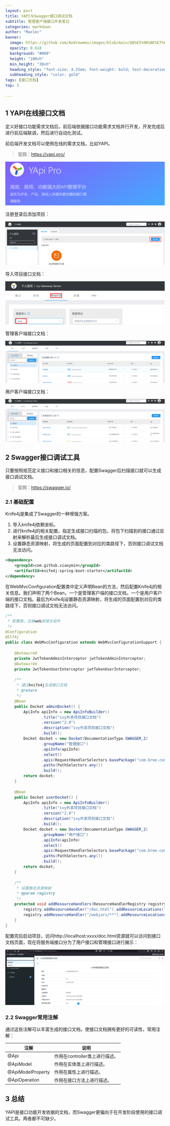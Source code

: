 ```yaml
---
layout: post
title: YAPI与Swagger接口调试文档
subtitle: 管理客户端接口开发笔记
categories: markdown
author: "Maxlec"
banner:
  image: https://github.com/Andrewmeo/images/blob/main/QQ%E5%9B%BE%E7%89%8720230504160139.jpg?raw=true
  opacity: 0.618
  background: "#000"
  height: "100vh"
  min_height: "38vh"
  heading_style: "font-size: 4.25em; font-weight: bold; text-decoration: underline"
  subheading_style: "color: gold"
tags: [接口文档]
top: 3

---
```


## 1 YAPI在线接口文档

定义好接口功能需求文档后，前后端依据接口功能需求文档并行开发，开发完成后进行前后端联调，然后进行自动化测试。

前后端开发文档可以使用在线的需求文档，比如YAPI。

> 官网：https://yapi.pro/

![](https://github.com/Andrewmeo/images/blob/main/image-20231009203423713.png?raw=true)

注册登录后添加项目：

![](https://github.com/Andrewmeo/images/blob/main/image-20231009203741024.png?raw=true)

导入项目接口文档：

![](https://github.com/Andrewmeo/images/blob/main/image-20231009204137670.png?raw=true)

管理客户端接口文档：

![](https://github.com/Andrewmeo/images/blob/main/image-20231009204333337.png?raw=true)

用户客户端接口文档：

![](https://github.com/Andrewmeo/images/blob/main/image-20231009204449268.png?raw=true)

## 2 Swagger接口调试工具

只要按照规范定义接口和接口相关的信息，配置Swagger后扫描接口就可以生成接口调试文档。

> 官网：https://swagger.io/

### 2.1 基础配置

Knife4j是集成了Swagger的一种增强方案。

1. 导入knife4j依赖坐标。
2. 进行knife4j的相关配置，指定生成接口扫描的包，将包下扫描到的接口通过反射来解析最后生成接口调试文档。
3. 设置静态资源映射，将生成的页面配置到对应的类路径下，否则接口调试文档无法访问。

```xml
<dependency>
    <groupId>com.github.xiaoymin</groupId>
    <artifactId>knife4j-spring-boot-starter</artifactId>
</dependency>
```

在WebMvcConfiguration配置类中定义声明Bean的方法，然后配置Knife4j的相关信息。我们声明了两个Bean，一个是管理客户端的接口文档，一个是用户客户端的接口文档。最后为Knife4j设置静态资源映射，将生成的页面配置到对应的类路径下，否则接口调试文档无法访问。

```java
/**
 * 配置类，注册web层相关组件
 */
@Configuration
@Slf4j
public class WebMvcConfiguration extends WebMvcConfigurationSupport {

    @Autowired
    private JwtTokenAdminInterceptor jwtTokenAdminInterceptor;
    @Autowired
    private JwtTokenUserInterceptor jwtTokenUserInterceptor;

    /**
     * 通过knife4j生成接口文档
     * @return
     */
    @Bean
    public Docket adminDocket() {
        ApiInfo apiInfo = new ApiInfoBuilder()
                .title("ivy外卖项目接口文档")
                .version("2.0")
                .description("ivy外卖项目接口文档")
                .build();
        Docket docket = new Docket(DocumentationType.SWAGGER_2)
                .groupName("管理接口")
                .apiInfo(apiInfo)
                .select()
                .apis(RequestHandlerSelectors.basePackage("com.bree.controller.admin"))
                .paths(PathSelectors.any())
                .build();
        return docket;
    }

    @Bean
    public Docket userDocket() {
        ApiInfo apiInfo = new ApiInfoBuilder()
                .title("ivy外卖项目接口文档")
                .version("2.0")
                .description("ivy外卖项目接口文档")
                .build();
        Docket docket = new Docket(DocumentationType.SWAGGER_2)
                .groupName("用户接口")
                .apiInfo(apiInfo)
                .select()
                .apis(RequestHandlerSelectors.basePackage("com.bree.controller.user"))
                .paths(PathSelectors.any())
                .build();
        return docket;
    }

    /**
     * 设置静态资源映射
     * @param registry
     */
    protected void addResourceHandlers(ResourceHandlerRegistry registry) {
        registry.addResourceHandler("/doc.html").addResourceLocations("classpath:/META-INF/resources/");
        registry.addResourceHandler("/webjars/**").addResourceLocations("classpath:/META-INF/resources/webjars/");
    }
}
```

配置完后启动项目，访问http://localhost:xxxx/doc.html资源就可以访问到接口文档页面，现在将服务端接口分为了用户接口和管理接口进行展示：

![](https://github.com/Andrewmeo/images/blob/main/image-20231016131349021.png?raw=true)

### 2.2 Swagger常用注解

通过这些注解可以丰富生成的接口文档，使接口文档拥有更好的可读性，常用注解：

| 注解              | 说明                           |
| ----------------- | ------------------------------ |
| @Api              | 作用在controller类上进行描述。 |
| @ApiModel         | 作用在实体类上进行描述。       |
| @ApiModelProperty | 作用在属性上进行描述。         |
| @ApiOperation     | 作用在接口方法上进行描述。     |

## 3 总结

YAPI是接口功能开发依据的文档，而Swagger更偏向于在开发阶段使用的接口调试工具。两者都不可缺少。
